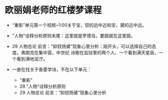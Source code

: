 
# 欧丽娟老师的红楼梦课程

* “重影”单元第一个视频~1:00关于宝，钗的远中近和宝，黛的近中远。
* "人物"诠释分析原则末尾：这里就是罗德岛，要跳就在这里跳。
* 29 人物总论 前言：“抑钗扬黛”现象心里分析：刚开头，可以选择自己的态度。弗朗克在集中营，中世纪
  诗歌在监狱里的两个人，一个看到满天星辰，一个看到满地泥泞。

* 一直在找关于香菱学诗，不在以下单元：
    * “重影”
    * 28 "人物"诠释分析原则
    * 29 人物总论 前言：“抑钗扬黛”现象心里分析

